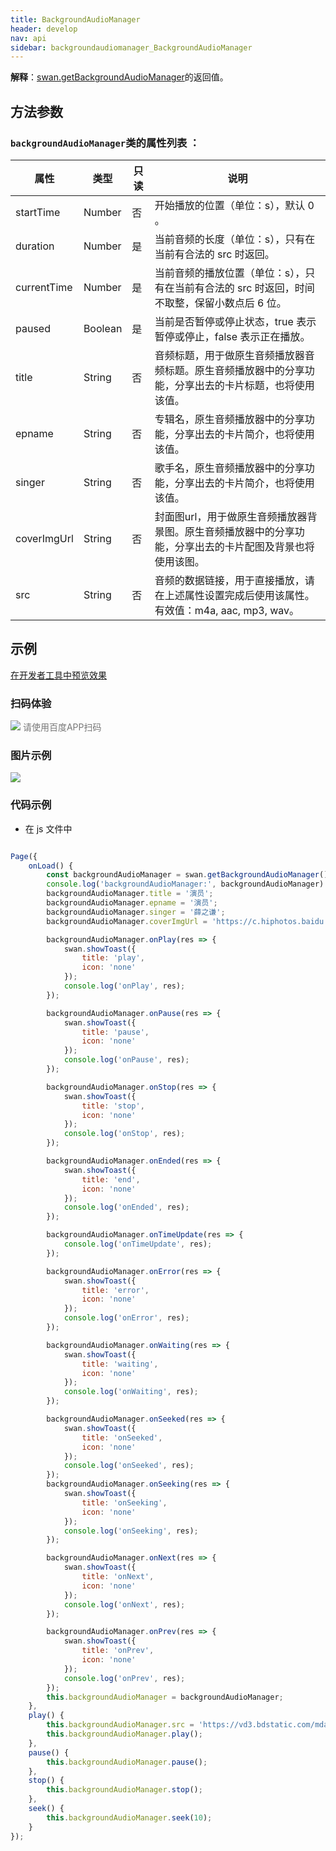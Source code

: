 ```yaml
---
title: BackgroundAudioManager
header: develop
nav: api
sidebar: backgroundaudiomanager_BackgroundAudioManager 
---
```


**解释**：[swan.getBackgroundAudioManager](/develop/api/media/backgroundaudiomanager_swan-getBackgroundAudioManager/)的返回值。

## 方法参数 

### `backgroundAudioManager`类的属性列表 ：

|属性 | 类型 |  只读 |说明 |
|---- | ---- | ---- | ---- |
|startTime |Number | 否 |开始播放的位置（单位：s），默认 0 。|
|duration |Number |是 |当前音频的长度（单位：s），只有在当前有合法的 src 时返回。 |
|currentTime |Number | 是 |当前音频的播放位置（单位：s），只有在当前有合法的 src 时返回，时间不取整，保留小数点后 6 位。 |
|paused |Boolean |是 |当前是否暂停或停止状态，true 表示暂停或停止，false 表示正在播放。 |
|title |String |否 |音频标题，用于做原生音频播放器音频标题。原生音频播放器中的分享功能，分享出去的卡片标题，也将使用该值。 |
|epname |String |否 |专辑名，原生音频播放器中的分享功能，分享出去的卡片简介，也将使用该值。 |
|singer |String |否 |歌手名，原生音频播放器中的分享功能，分享出去的卡片简介，也将使用该值。 |
|coverImgUrl |String |否 |封面图url，用于做原生音频播放器背景图。原生音频播放器中的分享功能，分享出去的卡片配图及背景也将使用该图。 |
|src |String |  否 |音频的数据链接，用于直接播放，请在上述属性设置完成后使用该属性。有效值：m4a, aac, mp3, wav。|

## 示例

<a href="swanide://fragment/4546806675c2ecbdb645a0f4c51459731573617109560" title="在开发者工具中预览效果" target="_self">在开发者工具中预览效果</a>

### 扫码体验

<div class='scan-code-container'>
    <img src="https://b.bdstatic.com/miniapp/assets/images/doc_demo/fragment_BackgroundAudioManager.png" class="demo-qrcode-image" />
    <font color=#777 12px>请使用百度APP扫码</font>
</div>

### 图片示例 


<div class="m-doc-custom-examples">
    <div class="m-doc-custom-examples-correct">
        <img src="https://b.bdstatic.com/miniapp/images/getBackgroundAudioManager.gif">
    </div>
    <div class="m-doc-custom-examples-correct">
        <img src=" ">
    </div>
    <div class="m-doc-custom-examples-correct">
        <img src=" ">
    </div>     
</div>

### 代码示例 



* 在 js 文件中

```js

Page({
    onLoad() {
        const backgroundAudioManager = swan.getBackgroundAudioManager();
        console.log('backgroundAudioManager:', backgroundAudioManager)
        backgroundAudioManager.title = '演员';
        backgroundAudioManager.epname = '演员';
        backgroundAudioManager.singer = '薛之谦';
        backgroundAudioManager.coverImgUrl = 'https://c.hiphotos.baidu.com/super/pic/item/8b13632762d0f703e34c0f6304fa513d2797c597.jpg';

        backgroundAudioManager.onPlay(res => {
            swan.showToast({
                title: 'play',
                icon: 'none'
            });
            console.log('onPlay', res);
        });

        backgroundAudioManager.onPause(res => {
            swan.showToast({
                title: 'pause',
                icon: 'none'
            });
            console.log('onPause', res);
        });

        backgroundAudioManager.onStop(res => {
            swan.showToast({
                title: 'stop',
                icon: 'none'
            });
            console.log('onStop', res);
        });

        backgroundAudioManager.onEnded(res => {
            swan.showToast({
                title: 'end',
                icon: 'none'
            });
            console.log('onEnded', res);
        });

        backgroundAudioManager.onTimeUpdate(res => {
            console.log('onTimeUpdate', res);
        });

        backgroundAudioManager.onError(res => {
            swan.showToast({
                title: 'error',
                icon: 'none'
            });
            console.log('onError', res);
        });

        backgroundAudioManager.onWaiting(res => {
            swan.showToast({
                title: 'waiting',
                icon: 'none'
            });
            console.log('onWaiting', res);
        });

        backgroundAudioManager.onSeeked(res => {
            swan.showToast({
                title: 'onSeeked',
                icon: 'none'
            });
            console.log('onSeeked', res);
        });
        backgroundAudioManager.onSeeking(res => {
            swan.showToast({
                title: 'onSeeking',
                icon: 'none'
            });
            console.log('onSeeking', res);
        });

        backgroundAudioManager.onNext(res => {
            swan.showToast({
                title: 'onNext',
                icon: 'none'
            });
            console.log('onNext', res);
        });

        backgroundAudioManager.onPrev(res => {
            swan.showToast({
                title: 'onPrev',
                icon: 'none'
            });
            console.log('onPrev', res);
        });
        this.backgroundAudioManager = backgroundAudioManager;
    },
    play() {
        this.backgroundAudioManager.src = 'https://vd3.bdstatic.com/mda-ic7mxzt5cvz6f4y5/mda-ic7mxzt5cvz6f4y5.mp3';
        this.backgroundAudioManager.play();
    },
    pause() {
        this.backgroundAudioManager.pause();
    },
    stop() {
        this.backgroundAudioManager.stop();
    },
    seek() {
        this.backgroundAudioManager.seek(10);
    }
});

```

